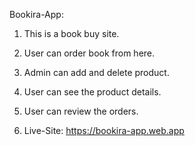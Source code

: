Bookira-App:

1. This is a book buy site.

2. User can order book from here.

3. Admin can add and delete product.

4. User can see the product details.

5. User can review the orders.

6. Live-Site: https://bookira-app.web.app

